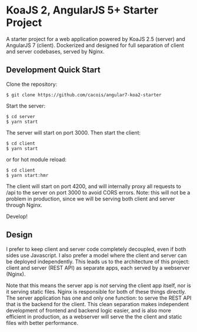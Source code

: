 # KoaJS 2, AngularJS 5+ Starter Project

A starter project for a web application powered by KoaJS 2.5 (server) and AngularJS 7 (client). Dockerized and designed for full separation of client and server codebases, served by Nginx. 

## Development Quick Start 

Clone the repository:

    $ git clone https://github.com/cacois/angular7-koa2-starter

Start the server:

    $ cd server
    $ yarn start

The server will start on port 3000. Then start the client:

    $ cd client
    $ yarn start

or for hot module reload:

    $ cd client
    $ yarn start:hmr

The client will start on port 4200, and will internally proxy all requests to /api to the server on port 3000 to avoid CORS errors. Note: this will not be a problem in production, since we will be serving both client and server through Nginx.

Develop!

## Design

I prefer to keep client and server code completely decoupled, even if both sides use Javascript. I also prefer a model where the client and server can be deployed independently. This leads us to the architecture of this project: client and server (REST API) as separate apps, each served by a webserver (Nginx). 

Note that this means the server app is _not_ serving the client app itself, nor is it serving static files. Nginx is responsible for both of these things directly. The server application has one and only one function: to serve the REST API that is the backend for the client. This clean separation makes independent development of frontend and backend logic easier, and is also more efficient in production, as a webserver will serve the the client and static files with better performance.


